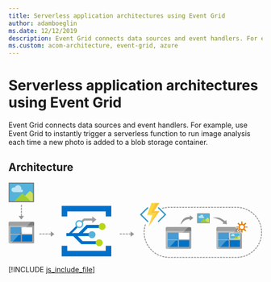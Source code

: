 ```yaml
---
title: Serverless application architectures using Event Grid
author: adamboeglin
ms.date: 12/12/2019
description: Event Grid connects data sources and event handlers. For example, use Event Grid to instantly trigger a serverless function to run image analysis each time a new photo is added to a blob storage container.
ms.custom: acom-architecture, event-grid, azure
---
```

# Serverless application architectures using Event Grid

Event Grid connects data sources and event handlers. For example, use Event Grid to instantly trigger a serverless function to run image analysis each time a new photo is added to a blob storage container.


## Architecture

<svg class="architecture-diagram" aria-labelledby="serverless-application-architectures-using-event-grid" height="223" viewbox="0 0 501 149" width="751" xmlns="http://www.w3.org/2000/svg">
    <g fill="none" fill-rule="evenodd" stroke="none" stroke-width="1">
        <path fill="#969696" d="M446.058 147.038v1.8h4.113l.104-.001-.012-1.799zM440.347 148.838h4.008v-1.8h-4.008zM434.634 148.838h4.009v-1.8h-4.009zM428.923 148.838h4.009v-1.8h-4.009zM423.211 148.838h4.008v-1.8h-4.008zM417.5 148.838h4.008v-1.8H417.5zM411.789 148.838h4.008v-1.8h-4.008zM406.076 148.838h4.009v-1.8h-4.009zM400.365 148.838h4.009v-1.8h-4.009zM394.654 148.838h4.008v-1.8h-4.008zM388.941 148.838h4.009v-1.8h-4.009zM383.23 148.838h4.009v-1.8h-4.009zM377.518 148.838h4.008v-1.8h-4.008zM371.807 148.838h4.008v-1.8h-4.008zM366.096 148.838h4.008v-1.8h-4.008zM360.383 148.838h4.009v-1.8h-4.009zM354.672 148.838h4.009v-1.8h-4.009zM348.96 148.838h4.009v-1.8h-4.009zM343.248 148.838h4.009v-1.8h-4.009zM337.537 148.838h4.009v-1.8h-4.009zM331.826 148.838h4.009v-1.8h-4.009zM326.114 148.838h4.008v-1.8h-4.008zM320.402 148.838h4.009v-1.8h-4.009zM318.699 148.839h-1.602c-.82 0-1.636-.02-2.447-.06l.086-1.797c.782.038 1.57.055 2.36.055h1.603v1.802zM452.006 148.801l-.068-1.799a49.083 49.083 0 003.92-.305l.213 1.787a50.79 50.79 0 01-4.065.317M312.92 148.667a49.995 49.995 0 01-4.048-.496l.291-1.777a49.2 49.2 0 003.903.48l-.147 1.793zM457.788 148.25l-.273-1.778a48.593 48.593 0 003.859-.756l.417 1.752a50.69 50.69 0 01-4.003.783M307.166 147.86a50.722 50.722 0 01-3.964-.961l.495-1.73c1.255.358 2.54.67 3.822.925l-.353 1.766zM463.47 147.036l-.478-1.735c1.26-.347 2.52-.75 3.747-1.198l.617 1.69a49.722 49.722 0 01-3.886 1.243M301.543 146.391a50.282 50.282 0 01-3.828-1.416l.692-1.66a49 49 0 003.692 1.365l-.556 1.711zM468.975 145.17l-.676-1.667a48.711 48.711 0 003.58-1.623l.808 1.608a50.859 50.859 0 01-3.712 1.683M296.121 144.278a50.084 50.084 0 01-3.638-1.85l.88-1.57c1.14.64 2.32 1.24 3.508 1.785l-.75 1.635zM474.22 142.684l-.864-1.58a49.26 49.26 0 003.37-2.024l.989 1.503a50.056 50.056 0 01-3.495 2.101M290.984 141.553a50.802 50.802 0 01-3.4-2.256l1.055-1.459c1.061.768 2.164 1.5 3.28 2.176l-.935 1.54zM479.146 139.608l-1.04-1.469a48.701 48.701 0 003.117-2.4l1.154 1.381a50.614 50.614 0 01-3.231 2.488M286.196 138.256a50.706 50.706 0 01-3.118-2.63l1.216-1.328a49.101 49.101 0 003.006 2.537l-1.104 1.421zM483.687 135.985l-1.2-1.34a49.323 49.323 0 002.821-2.74l1.304 1.24a50.6 50.6 0 01-2.925 2.84M281.82 134.433a50.306 50.306 0 01-2.795-2.97l1.358-1.179a49.662 49.662 0 002.697 2.864l-1.26 1.285zM487.785 131.867l-1.347-1.194a48.843 48.843 0 002.49-3.047l1.439 1.082a50.834 50.834 0 01-2.582 3.159M277.911 130.135a50.704 50.704 0 01-2.438-3.27l1.486-1.015a48.99 48.99 0 002.35 3.152l-1.398 1.133zM491.386 127.303l-1.475-1.03a48.896 48.896 0 002.124-3.314l1.554.91a50.341 50.341 0 01-2.203 3.434M274.52 125.42a50.854 50.854 0 01-2.044-3.526l1.593-.84a48.234 48.234 0 001.972 3.401l-1.52.966zM494.441 122.355l-1.584-.855a48.724 48.724 0 001.728-3.536l1.648.724a50.692 50.692 0 01-1.792 3.667M271.697 120.348a50.427 50.427 0 01-1.624-3.739l1.679-.649a48.67 48.67 0 001.565 3.605l-1.62.783zM496.904 117.085l-1.672-.666a48.785 48.785 0 001.306-3.713l1.721.527a50.547 50.547 0 01-1.355 3.852M269.476 114.981a50.318 50.318 0 01-1.18-3.904l1.743-.45a48.428 48.428 0 001.137 3.763l-1.7.591zM498.74 111.567l-1.739-.469c.34-1.261.63-2.552.865-3.834l1.771.324a50.453 50.453 0 01-.898 3.979M267.89 109.39a50.645 50.645 0 01-.72-4.015l1.783-.246c.18 1.296.413 2.598.695 3.871l-1.758.39zM499.92 105.878l-1.78-.264c.192-1.29.332-2.604.419-3.91l1.796.119a50.79 50.79 0 01-.434 4.055M266.964 103.654a51.184 51.184 0 01-.254-4.07l1.8-.04c.029 1.307.11 2.629.245 3.925l-1.791.185zM500.44 100.091l-1.8-.059a49.653 49.653 0 00-.029-3.934l1.798-.086a51.422 51.422 0 01.03 4.08M268.5 97.872l-1.8-.021c.016-1.354.087-2.725.21-4.071l1.793.164a49.473 49.473 0 00-.202 3.928M498.504 94.43a48.702 48.702 0 00-.478-3.904l1.776-.29a50.44 50.44 0 01.496 4.048l-1.794.146zM268.884 92.282l-1.786-.227c.17-1.345.397-2.7.675-4.021l1.762.369a48.574 48.574 0 00-.651 3.879M497.726 88.882a48.315 48.315 0 00-.925-3.823l1.731-.493c.372 1.302.694 2.635.96 3.963l-1.766.353zM269.906 86.774l-1.748-.432a50.852 50.852 0 011.136-3.917l1.707.572a48.435 48.435 0 00-1.095 3.777M496.314 83.462a48.377 48.377 0 00-1.36-3.689l1.661-.69c.52 1.25.995 2.537 1.412 3.823l-1.713.555zM494.286 78.247a48.444 48.444 0 00-1.778-3.506l1.57-.88a50.048 50.048 0 011.846 3.638l-1.638.748zM491.668 73.3a48.807 48.807 0 00-2.171-3.28l1.459-1.053a50.33 50.33 0 012.252 3.398l-1.54.934zM488.495 68.682a49.244 49.244 0 00-2.534-3.008l1.33-1.215a51.13 51.13 0 012.626 3.12l-1.422 1.103zM484.814 64.46a48.543 48.543 0 00-2.862-2.7l1.182-1.36a51.54 51.54 0 012.967 2.8l-1.287 1.26zM480.671 60.683a49.047 49.047 0 00-3.152-2.354l1.017-1.485a50.741 50.741 0 013.27 2.442l-1.135 1.397zM476.122 57.406a48.728 48.728 0 00-3.402-1.977l.84-1.591c1.2.632 2.387 1.323 3.529 2.049l-.967 1.519zM471.225 54.673a48.055 48.055 0 00-3.608-1.569l.65-1.68a50.494 50.494 0 013.743 1.63l-.785 1.62zM466.043 52.524a48.947 48.947 0 00-3.764-1.139l.451-1.742a49.81 49.81 0 013.904 1.182l-.59 1.699zM303.178 51.86l-.515-1.725a51.17 51.17 0 013.953-1.005l.373 1.761c-1.278.27-2.56.596-3.811.969M460.654 50.995a48.32 48.32 0 00-3.87-.696l.246-1.783c1.342.185 2.693.428 4.015.722l-.391 1.757zM308.63 50.573l-.311-1.773a50.618 50.618 0 014.042-.542l.167 1.792a48.426 48.426 0 00-3.897.523M455.123 50.098a48.808 48.808 0 00-3.925-.247l.041-1.8c1.357.031 2.726.117 4.07.256l-.186 1.791zM314.195 49.923l-.105-1.797a51.913 51.913 0 013.007-.089h1.051v1.801h-1.051c-.965 0-1.941.028-2.902.085M445.507 49.838h4.008v-1.801h-4.008zM439.796 49.838h4.008v-1.801h-4.008zM434.084 49.838h4.008v-1.801h-4.008zM428.373 49.838h4.008v-1.801h-4.008zM422.661 49.838h4.008v-1.801h-4.008zM416.949 49.838h4.008v-1.801h-4.008zM411.238 49.838h4.008v-1.801h-4.008zM405.526 49.838h4.008v-1.801h-4.008zM399.814 49.838h4.008v-1.801h-4.008zM394.103 49.838h4.008v-1.801h-4.008zM388.391 49.838h4.008v-1.801h-4.008zM382.68 49.838h4.008v-1.801h-4.008zM376.968 49.838h4.008v-1.801h-4.008zM371.256 49.838h4.008v-1.801h-4.008zM365.545 49.838h4.008v-1.801h-4.008zM359.833 49.838h4.008v-1.801h-4.008zM354.122 49.838h4.008v-1.801h-4.008zM348.41 49.838h4.008v-1.801h-4.008zM342.698 49.838h4.008v-1.801h-4.008zM336.987 49.838h4.008v-1.801h-4.008zM331.275 49.838h4.008v-1.801h-4.008zM325.563 49.838h4.008v-1.801h-4.008zM319.852 49.838h4.008v-1.801h-4.008z"/>
        <path d="M434.716 112.26h-2.803l-1.672 1.807h4.475v13.054h-16.548l-3.438 3.716h-2.209a2.014 2.014 0 01-2.009-2.009v.202c0 1.004.805 1.908 1.808 1.908h46.498a1.907 1.907 0 001.908-1.908V94.632l-12.527.042-13.483 14.556v3.03z" fill="#A0A1A2"/>
        <path d="M460.725 95.69v-5.726a1.907 1.907 0 00-1.908-1.908h-4.519l-7.059 7.633h13.486zM412.522 88.056h-.201c-1.004 0-1.808.904-1.808 1.908v.101c0-1.105.904-2.009 2.009-2.009" fill="#7A7A7A"/>
        <path fill="#0072C6" d="M434.716 109.23l-2.803 3.03h2.803zM434.716 114.067h-4.475l-12.073 13.055h16.548z"/>
        <path fill="#FFF" d="M410.513 95.69v.1h36.634l.093-.1z"/>
        <path d="M410.513 97.396v31.434c0 1.104.904 2.007 2.009 2.007h2.209l3.437-3.715h-3.94v-13.055h16.014l1.672-1.808h-17.685V99.204h20.487v10.026l12.43-13.44h-36.633v1.606z" fill="#A0A1A2"/>
        <path d="M410.513 97.396v31.434c0 1.104.904 2.007 2.009 2.007h2.209l3.437-3.715h-3.94v-13.055h16.014l1.672-1.808h-17.685V99.204h20.487v10.026l13.734-14.849-37.937-.167v3.182z" fill="#BBBCBD"/>
        <path d="M454.298 88.056h-41.776a2.015 2.015 0 00-2.01 2.01v5.623h36.728l7.058-7.633z" fill="#7A7A7A"/>
        <path d="M454.298 88.056h-41.776a2.015 2.015 0 00-2.01 2.01v5.623h36.728l7.058-7.633z" fill="#9F9F9F"/>
        <path fill="#0072C6" d="M434.716 99.204h-20.488v13.056h17.685l2.803-3.03z"/>
        <path fill="#479BD2" d="M434.716 99.204h-20.488v13.056h17.685l2.803-3.03z"/>
        <path fill="#0072C6" d="M414.229 114.067v13.055h3.939l12.074-13.055z"/>
        <path fill="#479BD2" d="M414.229 114.067v13.055h3.939l12.074-13.055z"/>
        <path fill="#0072C6" d="M436.523 127.122h20.386v-13.055h-20.386z"/>
        <path d="M465.852 87.316a5.25 5.25 0 11-10.49-.423 5.25 5.25 0 0110.49.423" fill="#FFF"/>
        <path fill="#54B3DB" d="M436.684 111.66h19.945V99.709h-19.945z"/>
        <path d="M334.575 112.26h-2.802l-1.672 1.807h4.474v13.054h-16.548l-3.437 3.716h-2.21a2.014 2.014 0 01-2.008-2.009v.202c0 1.004.804 1.908 1.808 1.908h46.497a1.907 1.907 0 001.908-1.908V94.632l-12.527.042-13.483 14.556v3.03z" fill="#A0A1A2"/>
        <path d="M360.585 95.69v-5.726a1.907 1.907 0 00-1.908-1.908h-4.52L347.1 95.69h13.486zM312.38 88.056h-.2c-1.004 0-1.807.904-1.807 1.908v.101c0-1.105.904-2.009 2.008-2.009" fill="#7A7A7A"/>
        <path fill="#0072C6" d="M334.575 109.23l-2.802 3.03h2.802zM334.575 114.067H330.1l-12.074 13.055h16.548z"/>
        <path fill="#FFF" d="M310.372 95.69v.1h36.633l.094-.1z"/>
        <path d="M310.372 97.396v31.434c0 1.104.904 2.007 2.008 2.007h2.21l3.436-3.715h-3.938v-13.055h16.013l1.672-1.808h-17.685V99.204h20.487v10.026l12.43-13.44h-36.633v1.606z" fill="#A0A1A2"/>
        <path d="M310.372 97.396v31.434c0 1.104.904 2.007 2.008 2.007h2.21l3.436-3.715h-3.938v-13.055h16.013l1.672-1.808h-17.685V99.204h20.487v10.026l13.734-14.849-37.937-.167v3.182z" fill="#BBBCBD"/>
        <path d="M354.157 88.056H312.38a2.015 2.015 0 00-2.008 2.01v5.623h36.726l7.06-7.633z" fill="#7A7A7A"/>
        <path d="M354.157 88.056H312.38a2.015 2.015 0 00-2.008 2.01v5.623h36.726l7.06-7.633z" fill="#9F9F9F"/>
        <path fill="#0072C6" d="M334.575 99.204h-20.487v13.056h17.685l2.802-3.03z"/>
        <path fill="#479BD2" d="M334.575 99.204h-20.487v13.056h17.685l2.802-3.03z"/>
        <path fill="#0072C6" d="M314.088 114.067v13.055h3.938l12.075-13.055z"/>
        <path fill="#479BD2" d="M314.088 114.067v13.055h3.938l12.075-13.055z"/>
        <path fill="#FFF" d="M336.383 112.26h20.386V99.204h-20.386z"/>
        <path fill="#0072C6" d="M336.383 127.122h20.386v-13.055h-20.386z"/>
        <path d="M24.325 101.51h-2.802l-1.672 1.807h4.474v13.054H7.777l-3.437 3.716H2.13a2.014 2.014 0 01-2.008-2.009v.202c0 1.004.804 1.908 1.808 1.908h46.497a1.907 1.907 0 001.908-1.908V83.882l-12.527.042L24.325 98.48v3.03z" fill="#A0A1A2"/>
        <path d="M50.335 84.94v-5.726a1.907 1.907 0 00-1.908-1.908h-4.52L36.85 84.94h13.486zM2.13 77.306h-.2c-1.004 0-1.807.904-1.807 1.908v.101c0-1.105.904-2.009 2.008-2.009" fill="#7A7A7A"/>
        <path fill="#0072C6" d="M24.325 98.48l-2.802 3.03h2.802zM24.325 103.317H19.85L7.777 116.372h16.548z"/>
        <path fill="#FFF" d="M.122 84.94v.1h36.633l.094-.1z"/>
        <path d="M.122 86.646v31.434c0 1.104.904 2.007 2.008 2.007h2.21l3.436-3.715H3.838v-13.055h16.013l1.672-1.808H3.838V88.454h20.487V98.48l12.43-13.44H.122v1.606z" fill="#A0A1A2"/>
        <path d="M.122 86.646v31.434c0 1.104.904 2.007 2.008 2.007h2.21l3.436-3.715H3.838v-13.055h16.013l1.672-1.808H3.838V88.454h20.487V98.48L38.06 83.631.122 83.464v3.182z" fill="#BBBCBD"/>
        <path d="M43.907 77.306H2.13a2.015 2.015 0 00-2.008 2.01v5.623h36.726l7.06-7.633z" fill="#7A7A7A"/>
        <path d="M43.907 77.306H2.13a2.015 2.015 0 00-2.008 2.01v5.623h36.726l7.06-7.633z" fill="#9F9F9F"/>
        <path fill="#0072C6" d="M24.325 88.454H3.838v13.056h17.685l2.802-3.03z"/>
        <path fill="#479BD2" d="M24.325 88.454H3.838v13.056h17.685l2.802-3.03z"/>
        <path fill="#0072C6" d="M3.838 103.317v13.055h3.938l12.075-13.055z"/>
        <path fill="#479BD2" d="M3.838 103.317v13.055h3.938l12.075-13.055z"/>
        <path fill="#FFF" d="M26.133 101.51h20.386V88.454H26.133z"/>
        <path fill="#0072C6" d="M26.133 116.372h20.386v-13.055H26.133z"/>
        <path d="M296.95 49.13a1.254 1.254 0 00-1.756 0 1.213 1.213 0 000 1.835l11.574 11.34a1.35 1.35 0 010 1.836l-11.816 11.735a1.353 1.353 0 000 1.837 1.337 1.337 0 001.757 0l13.735-13.572a1.444 1.444 0 000-1.837L296.95 49.13zM263.903 64.141a1.357 1.357 0 010-1.836l11.34-11.34a1.213 1.213 0 000-1.836 1.256 1.256 0 00-1.757 0l-13.494 13.175a1.444 1.444 0 000 1.836l13.731 13.572c.503.44 1.253.44 1.756 0a1.353 1.353 0 000-1.836l-11.576-11.735z" fill="#3999C6"/>
        <path fill="#FCD116" d="M275.961 87.362l-.003.008.003-.003v-.001z"/>
        <path fill="#FF8C00" d="M275.96 87.367l-.001.004.002-.004v-.001zM275.961 87.366z"/>
        <path fill="#FCD116" d="M287.295 56.157h10.696z"/>
        <path fill="#FBD63C" d="M275.961 87.366l15.165-27.376-10.219-.08 8.622-19.64h-7.424l-8.382 23.63 10.218.08-7.98 23.382z"/>
        <path fill="#FF8C00" d="M287.295 56.157l10.378-15.886h-.001zM297.99 56.158l-22.029 31.208z"/>
        <path fill="#FAC336" d="M291.126 59.99L275.96 87.366l22.03-31.208h-10.697v-.001l10.378-15.886h-8.142l-8.622 19.64z"/>
        <path d="M136.323 105.855h25.867l-.716-2.14.716-3.89h-15.833l9.833-10.054h29.083l-.25-1.133-.333-4.897h-30.833L137.94 99.824h-12.992l11.498-11.38-2.862-2.742-14.416 14.122h-5.224V105.855h13.54l15.898 15.952h33.17V115.776H146.19l-9.867-9.92z" fill="#0070C9"/>
        <path d="M173.357 73.188l-8.25-6.25v4.024H148.44l-5.278 5.318c.98.937 1.953 1.87 2.862 2.741l3.75-3.86h15.333v4.694l8.25-6.667z" fill="#9EA0A2"/>
        <path fill="#0070C9" d="M191.69 124.938v10h-76v-10h-11v21h98v-21zM115.69 66.938v-10h76v10h11v-21h-98v21z"/>
        <path d="M179.773 81.952a6.874 6.874 0 019.722 0 6.874 6.874 0 11-9.722 9.722 6.874 6.874 0 010-9.722" fill="#B8D616"/>
        <path d="M139.595 87.373a5.36 5.36 0 110-10.72 5.36 5.36 0 010 10.72m0-13.288a7.929 7.929 0 10.002 15.857 7.929 7.929 0 00-.002-15.857M171.551 102.999a6.942 6.942 0 11-13.884 0 6.942 6.942 0 0113.884 0" fill="#54B3DB"/>
        <path d="M185.718 118.916a6.941 6.941 0 01-6.942 6.94 6.941 6.941 0 110-13.882 6.942 6.942 0 016.942 6.942" fill="#B8D616"/>
        <path fill="#54B3DB" d="M1.184 37.639h48.464V1.063H1.184z"/>
        <path d="M43.962 17.814a2.513 2.513 0 00-3.555 0L20.954 37.266h28.153V22.96l-5.145-5.145z" fill="#CAE15C"/>
        <path d="M25.6 13.708c-.36 0-.702.074-1.013.208a6.49 6.49 0 00.392-2.208 6.52 6.52 0 00-12.755-1.903 4.707 4.707 0 00-1.959-.434 4.742 4.742 0 100 9.484H25.6a2.574 2.574 0 000-5.147" fill="#C1E3F2"/>
        <path d="M10.766 37.293L25.82 22.238a1.948 1.948 0 012.752 0l15.054 15.055h-32.86z" fill="#9ECD32"/>
        <path d="M1.835 36.876h46.101V2.001H1.835v34.875zM0 38.84h50.029V0H0v38.84z" fill="#7A7A7A"/>
        <path fill="#54B3DB" d="M372.913 79.502h23.742V61.584h-23.742z"/>
        <path d="M393.87 69.79a1.234 1.234 0 00-1.743 0l-9.529 9.529h13.792V72.31l-2.52-2.521z" fill="#CAE15C"/>
        <path d="M384.874 67.778a1.26 1.26 0 00-.496.102 3.18 3.18 0 00.192-1.081 3.195 3.195 0 00-6.249-.933 2.296 2.296 0 00-.959-.212 2.323 2.323 0 100 4.645h7.512a1.26 1.26 0 100-2.521" fill="#C1E3F2"/>
        <path d="M377.608 79.333l7.375-7.375a.952.952 0 011.348 0l7.375 7.375h-16.098z" fill="#9ECD32"/>
        <path d="M373.233 79.128h22.584V62.044h-22.584v17.084zm-.9.962h24.509V61.063h-24.509V80.09z" fill="#7A7A7A"/>
        <path d="M454.885 105.054a.849.849 0 00-1.198 0l-6.554 6.555h9.485v-4.822l-1.733-1.733z" fill="#CAE15C"/>
        <path d="M445.813 104.078a.858.858 0 00-.34.069 2.197 2.197 0 10-4.166-1.384 1.582 1.582 0 00-.66-.147 1.599 1.599 0 000 3.196h5.166a.867.867 0 100-1.734" fill="#C1E3F2"/>
        <path d="M443.471 111.462l5.072-5.073a.655.655 0 01.927 0l5.073 5.073h-11.072z" fill="#9ECD32"/>
        <path d="M436.961 111.355h19.396V99.876h-19.396v11.479zm-.834-12.209l-.041 13.125h20.968l.042-13.125h-20.969z" fill="#FFF"/>
        <path d="M460.548 84.303a3.421 3.421 0 00-3.418 3.418 3.421 3.421 0 003.418 3.418 3.421 3.421 0 003.418-3.418 3.421 3.421 0 00-3.418-3.418zm-1.274 15.041a.5.5 0 01-.5-.5V94.2a6.65 6.65 0 01-1.404-.567l-3.274 3.275a.502.502 0 01-.707 0l-1.834-1.834a.5.5 0 010-.707l3.216-3.217a6.7 6.7 0 01-.72-1.72h-4.84a.5.5 0 01-.5-.5v-1.866a.5.5 0 01.5-.5h4.72a6.584 6.584 0 01.721-2.049l-3.097-3.098a.5.5 0 010-.707l1.834-1.834a.503.503 0 01.707 0l3.051 3.052c.51-.3 1.055-.53 1.627-.686v-4.303c0-.277.223-.5.5-.5h2.592c.278 0 .5.223.5.5v4.317a6.61 6.61 0 011.61.69l3.069-3.07a.504.504 0 01.707 0l1.834 1.834a.5.5 0 010 .707l-3.125 3.126c.346.638.582 1.316.704 2.021h4.67a.5.5 0 01.5.5v1.865a.5.5 0 01-.5.5h-4.79a6.618 6.618 0 01-.704 1.693l3.245 3.245a.5.5 0 010 .707l-1.834 1.834a.5.5 0 01-.707 0l-3.29-3.29a6.665 6.665 0 01-1.389.57v4.657a.5.5 0 01-.5.5h-2.592z" fill="#DF7C00"/>
        <path d="M460.548 90.64a2.922 2.922 0 01-2.918-2.919 2.921 2.921 0 012.918-2.918 2.921 2.921 0 012.918 2.918 2.922 2.922 0 01-2.918 2.918m1.318-14.7h-2.592a1 1 0 00-1 1v3.931a7.062 7.062 0 00-1.038.438l-2.787-2.786a.997.997 0 00-1.415 0l-1.834 1.834a1 1 0 000 1.414l2.84 2.84a7.025 7.025 0 00-.516 1.453h-4.313a1 1 0 00-1 1v1.865a1 1 0 001 1h4.465c.125.391.285.77.476 1.134l-2.952 2.95a1 1 0 000 1.414l1.834 1.834a1 1 0 001.415 0l3.017-3.017c.264.125.534.234.808.326v4.275a1 1 0 001 1h2.592a1 1 0 001-1v-4.29c.27-.093.536-.2.793-.325l3.033 3.031a.996.996 0 001.413 0l1.834-1.834a1 1 0 000-1.414l-2.978-2.977c.185-.356.337-.725.46-1.107h4.415a1 1 0 001-1v-1.865a1 1 0 00-1-1h-4.264a7.07 7.07 0 00-.502-1.424l2.87-2.869a1 1 0 000-1.414l-1.834-1.834a1 1 0 00-1.414 0l-2.803 2.802a6.997 6.997 0 00-1.023-.438v-3.948a1 1 0 00-1-1M460.55 91.64a3.918 3.918 0 10-.001-7.837 3.918 3.918 0 000 7.837m1.318-14.7v4.708a6.188 6.188 0 012.18.934l3.353-3.352 1.834 1.834-3.397 3.397c.476.773.794 1.655.894 2.603h5.106v1.865h-5.19a6.173 6.173 0 01-.94 2.265l3.526 3.526-1.834 1.834-3.563-3.562a6.163 6.163 0 01-1.969.803v5.05h-2.592v-5.038a6.18 6.18 0 01-1.986-.799l-3.547 3.546-1.833-1.834 3.5-3.5a6.182 6.182 0 01-.958-2.29h-5.24v-1.866h5.156a6.17 6.17 0 01.913-2.63l-3.371-3.37 1.833-1.834 3.334 3.334a6.184 6.184 0 012.199-.928v-4.697h2.592" fill="#FFF"/>
        <path d="M431.048 82.36l-1.289-8.7-2.42 2.417c-1.5-1.166-4.797-3.75-8.566-5.472-5.833-2.667-15.666-1.25-15.666-1.25s10.75 1.833 15.416 5.083c2.789 1.943 4.708 3.61 5.807 4.645l-1.98 1.977 8.698 1.3zM364.918 70.027l-7.067-5.235v2.984c-1.966.104-7.004.338-10.662 2.745-6.26 4.121-7.666 12.917-7.666 12.917s4.761-7.371 10-9.583c3.382-1.428 6.521-1.671 8.328-1.665v3.072l7.067-5.235zM247.918 101.723l-7.067-5.235v4.336h-3.578v1.8h3.578v4.335zM219.273 102.624h4.5v-1.8h-4.5zM231.273 102.624h4.5v-1.8h-4.5zM225.273 102.624h4.5v-1.8h-4.5zM83.184 96.625v10.472l7.067-5.237zM60.607 102.624h4.5v-1.8h-4.5zM66.607 102.624h4.5v-1.8h-4.5zM72.607 102.624h4.5v-1.8h-4.5zM78.607 102.624h4.5v-1.8h-4.5zM26.048 66.056v-4.208h-1.8v4.208H19.67l5.235 7.066 5.236-7.066zM24.248 48.348h1.8v-4.5h-1.8zM24.248 60.348h1.8v-4.5h-1.8zM24.248 54.348h1.8v-4.5h-1.8z" fill="#969696"/>
    </g>
</svg>


[!INCLUDE [js_include_file](../../_js/index.md)]
